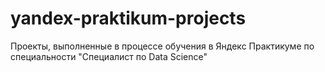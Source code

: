 # yandex-praktikum-projects
Проекты, выполненные в процессе обучения в Яндекс Практикуме по специальности "Специалист по Data Science"
